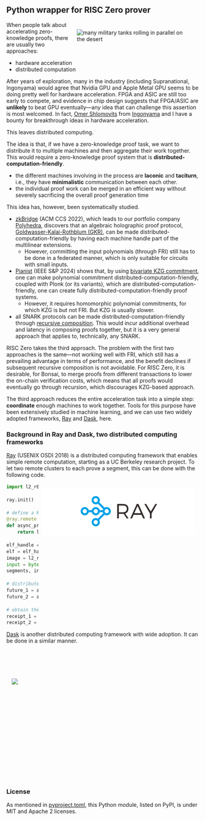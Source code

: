 ## Python wrapper for RISC Zero prover

<img src="https://github.com/l2iterative/r0prover-python/raw/main/title.png" align="right" style="margin: 20px;" alt="many military tanks rolling in parallel on the desert" width="300"/>

When people talk about accelerating zero-knowledge proofs, there are usually two approaches:
- hardware acceleration
- distributed computation

After years of exploration, many in the industry (including Supranational, Ingonyama) would agree that Nvidia GPU and 
Apple Metal GPU seems to be doing pretty well for hardware acceleration. FPGA and ASIC are still too early to compete, 
and evidence in chip design suggests that FPGA/ASIC are **unlikely** to beat GPU eventually—any idea that can challenge this assertion 
is most welcomed. In fact, [Omer Shlomovits](https://www.omershlomovits.com/) from [Ingonyama](https://www.ingonyama.com/) 
and I have a bounty for breakthrough ideas in hardware acceleration.

This leaves distributed computing. 

The idea is that, if we have a zero-knowledge proof task, we want to distribute it to multiple machines and then aggregate 
their work together. This would require a zero-knowledge proof system that is **distributed-computation-friendly**.
- the different machines involving in the process are **laconic** and **taciturn**, i.e., they have **minimalistic** communication between each other.
- the individual proof work can be merged in an efficient way without severely sacrificing the overall proof generation time

This idea has, however, been systematically studied. 

- [zkBridge](https://dl.acm.org/doi/10.1145/3548606.3560652) (ACM CCS 2022), which leads to our portfolio company 
[Polyhedra](https://polyhedra.network/), discovers that an algebraic holographic proof protocol, [Goldwasser-Kalai-Rothblum (GKR)](https://people.cs.georgetown.edu/jthaler/GKRNote.pdf), 
can be made distributed-computation-friendly by having each machine handle part of the multilinear extensions. 
   * However, committing the input polynomials (through FRI) still has to be done in a federated manner, which is only suitable 
for circuits with small inputs. 
- [Pianist](https://www.computer.org/csdl/proceedings-article/sp/2024/313000a035/1RjEaaM09eU) (IEEE S&P 2024) shows that, 
by using [bivariate KZG commitment](https://eprint.iacr.org/2011/587.pdf), one can make polynomial commitment 
distributed-computation-friendly, coupled with Plonk (or its variants), which are distributed-computation-friendly, 
one can create fully distributed-computation-friendly proof systems. 
   * However, it requires homomorphic polynomial commitments, for which KZG is but not FRI. But KZG is usually slower.
- all SNARK protocols can be made distributed-computation-friendly through [recursive composition](https://people.eecs.berkeley.edu/~alexch/#show-abstract). 
This would incur additional overhead and latency in composing proofs together, but it is a very general approach that 
applies to, technically, any SNARK. 

RISC Zero takes the third approach. The problem with the first two approaches is the same—not working well with FRI, which
still has a prevailing advantage in terms of performance, and the benefit declines if subsequent recursive composition is not avoidable.
For RISC Zero, it is desirable, for Bonsai, to merge proofs from different transactions to lower the on-chain verification 
costs, which means that all proofs would eventually go through recursion, which discourages KZG-based approach.

The third approach reduces the entire acceleration task into a simple step: **coordinate** enough machines to work together.
Tools for this purpose have been extensively studied in machine learning, and we can use two widely adopted frameworks,
[Ray](https://www.usenix.org/conference/osdi18/presentation/moritz) and [Dask](https://www.dask.org/), here.

### Background in Ray and Dask, two distributed computing frameworks

[Ray](https://www.usenix.org/conference/osdi18/presentation/moritz) (USENIX OSDI 2018) is a distributed computing framework that 
enables simple remote computation, starting as a UC Berkeley research project. To let two remote clusters to each prove a segment, this can be done with the following 
code.

<img src="https://github.com/ray-project/ray/raw/master/doc/source/images/ray_header_logo.png" align="right" style="margin: 10px;" width="400"/>

```python
import l2_r0prover, ray

ray.init()

# define a Ray remote function
@ray.remote
def async_prove_segment(_segment):
    return l2_r0prover.prove_segment(_segment)

elf_handle = open("elf", mode="rb")
elf = elf_handle.read()
image = l2_r0prover.load_image_from_elf(elf)
input = bytes([33, 0, 0, 0, ...]) # omit the detail input
segments, info = l2_r0prover.execute_with_input(image, input)

# distribute the task using `func.remote(args)`
future_1 = async_prove_segment.remote(segments[0])
future_2 = async_prove_segment.remote(segments[1])

# obtain the results using `ray.get(future)`
receipt_1 = ray.get(future_1)
receipt_2 = ray.get(future_2)
```

[Dask](https://www.dask.org/) is another distributed computing framework with wide adoption. It can be done in a similar manner.
<img src="https://docs.dask.org/en/stable/_images/dask_horizontal.svg" align="right" style="margin: 10px;padding: 80px;" width="400"/>

```python
import l2_r0prover
from dask.distributed import Client, LocalCluster

if __name__ == '__main__':
  cluster = LocalCluster()
  client = Client(cluster)
  
  elf_handle = open("elf", mode="rb")
  elf = elf_handle.read()
  image = l2_r0prover.load_image_from_elf(elf)
  input = bytes([33, 0, 0, 0, ...]) # omit the detail input
  segments, info = l2_r0prover.execute_with_input(image, input)
  
  # distribute the task using `client.submit(func, args)`
  future_1 = client.submit(l2_r0prover.prove_segment, segments[0])
  future_2 = client.submit(l2_r0prover.prove_segment, segments[1])
  
  # obtain the results using `future.result()`
  receipt_1 = future_1.result()
  receipt_2 = future_2.result()
```


### License

As mentioned in [pyproject.toml](pyproject.toml), this Python module, listed on PyPI, is under MIT and Apache 2 licenses.
